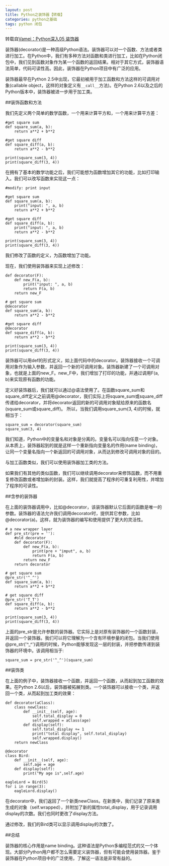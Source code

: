 ```yaml
---
layout: post
title: Python之装饰器【转载】
categories: python之基础 
tags: python 闭包
---
```


转载自[Vamei：Python深入05 装饰器](http://www.cnblogs.com/vamei/archive/2013/02/16/2820212.html)

装饰器(decorator)是一种高级Python语法。装饰器可以对一个函数、方法或者类进行加工。在Python中，我们有多种方法对函数和类进行加工，比如在Python闭包中，我们见到函数对象作为某一个函数的返回结果。相对于其它方式，装饰器语法简单，代码可读性高。因此，装饰器在Python项目中有广泛的应用。

装饰器最早在Python 2.5中出现，它最初被用于加工函数和方法这样的可调用对象(callable object，这样的对象定义有`__call__`方法)。在Python 2.6以及之后的Python版本中，装饰器被进一步用于加工类。

##装饰函数和方法

我们先定义两个简单的数学函数，一个用来计算平方和，一个用来计算平方差：

```
#get square sum
def square_sum(a, b):
    return a**2 + b**2
    
#get square diff
def square_diff(a, b):  
    return a**2 - b**2
    
print(square_sum(3, 4))
print(square_diff(3, 4))
```

在拥有了基本的数学功能之后，我们可能想为函数增加其它的功能，比如打印输入。我们可以改写函数来实现这一点：

```
#modify: print input

#get square sum
def square_sum(a, b):
    print("input: ", a, b)
    return a**2 + b**2
    
#get square diff
def square_diff(a, b):
    print("input: ", a, b)
    return a**2 - b**2
    
print(square_sum(3, 4))
print(square_diff(3, 4))
```

我们修改了函数的定义，为函数增加了功能。

现在，我们使用装饰器来实现上述修改：

```
def decorator(F):
    def new_F(a, b):
        print("input: ", a, b)
        return F(a, b)
    return new_F
    
# get square sum
@decorator
def square_sum(a, b):
    return a**2 - b**2
    
#get square diff
@decorator
def square_diff(a, b):
    return a**2 - b**2
    
print(square_sum(3, 4))
print(square_diff(3, 4))
```

装饰器可以用def的形式定义，如上面代码中的decorator。装饰器接收一个可调用对象作为输入参数，并返回一个新的可调用对象。装饰器新建了一个可调用对象，也就是上面的new_F。new_F中，我们增加了打印的功能，并通过调用F(a, b)来实现原有函数的功能。

定义好装饰器后，我们就可以通过@语法使用了。在函数square_sum和square_diff定义之前调用@decorator，我们实际上将square_sum或square_diff传递给decorator，并将decorator返回的新的可调用对象赋给原来的函数名(square_sum或square_diff)。 所以，当我们调用square_sum(3, 4)的时候，就相当于：

```
square_sum = decorator(square_sum)
square_sum(3, 4)
```

我们知道，Python中的变量名和对象是分离的。变量名可以指向任意一个对象。从本质上，装饰器起到的就是这样一个重新指向变量名的作用(name binding)，让同一个变量名指向一个新返回的可调用对象，从而达到修改可调用对象的目的。

与加工函数类似，我们可以使用装饰器加工类的方法。

如果我们有其他的类似函数，我们可以继续调用decorator来修饰函数，而不用重复修改函数或者增加新的封装。这样，我们就提高了程序的可重复利用性，并增加了程序的可读性。

##含参的装饰器

在上面的装饰器调用中，比如@decorator，该装饰器默认它后面的函数是唯一的参数。装饰器的语法允许我们调用decorator时，提供其它参数，比如@decorator(a)。这样，就为装饰器的编写和使用提供了更大的灵活性。

```
# a new wrapper layer
def pre_str(pre = ''):
    #old decorator
    def decorator(F):
        def new_F(a, b):
            print(pre + "imput", a, b)
            return F(a, b)
        return new_F
    return decorator
    
# get square sum
@pre_str('^_^')
def square_sum(a, b):
    return a**2 + b**2
    
# get square diff
@pre_str('T_T')
def square_diff(a, b):
    return a**2 - b**2
    
print(square_sum(3, 4))
print(square_diff(3, 4))   
```

上面的pre_str是允许参数的装饰器。它实际上是对原有装饰器的一个函数封装，并返回一个装饰器。我们可以将它理解为一个含有环境参量的闭包。当我们使用@pre_str('^_^')调用的时候，Python能够发现这一层的封装，并把参数传递到装饰器的环境中。该调用相当于:

```
square_sum = pre_str('^_^')(square_sum)
```

##装饰类

在上面的例子中，装饰器接收一个函数，并返回一个函数，从而起到加工函数的效果。在Python 2.6以后，装饰器被拓展到类。一个装饰器可以接收一个类，并返回一个类，从而起到加工类的效果：

```
def decorator(aClass):
    class newClass:
        def __init__(self, age):
            self.total_display = 0
            self.wrapped = aClass(age)
        def display(self):
            self.total_display += 1
            print("total display", self.total_display)
            self.wrapped.display()
    return newClass
    
@decorator
class Bird:
    def __init__(self, age):
        self.age = age
    def display(self):
        print("My age is",self.age)
        
eagleLord = Bird(5)
for i in range(3):
    eagleLord.display()
```

在decorator中，我们返回了一个新类newClass。在新类中，我们记录了原来类生成的对象（self.wrapped），并附加了新的属性total_display，用于记录调用display的次数。我们也同时更改了display方法。

通过修改，我们的Bird类可以显示调用display的次数了。

##总结

装饰器的核心作用是name binding。这种语法是Python多编程范式的又一个体现。大部分Python用户都不怎么需要定义装饰器，但有可能会使用装饰器。鉴于装饰器在Python项目中的广泛使用，了解这一语法是非常有益的。